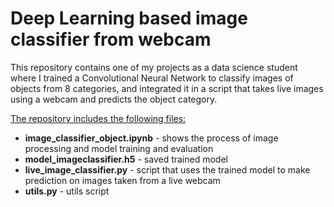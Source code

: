 # Deep Learning based image classifier from webcam

This repository contains one of my projects as a data science student where I trained a Convolutional Neural Network to classify images of objects from 8 categories, and integrated it in a script that takes live images using a webcam and predicts the object category.

<ins>The repository includes the following files:</ins>
* **image_classifier_object.ipynb** - shows the process of image processing and model training and evaluation
* **model_imageclassifier.h5** - saved trained model
* **live_image_classifier.py** - script that uses the trained model to make prediction on images taken from a live webcam
* **utils.py** - utils script
